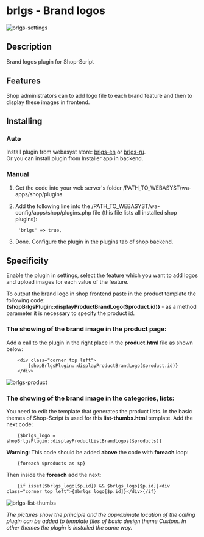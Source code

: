 # brlgs - Brand logos

![brlgs-settings](https://www.webasyst.com/wa-data/public/baza/products/img/21/1721/4858.970.png)

## Description
Brand logos plugin for Shop-Script

## Features
Shop administrators can to add logo file to each brand feature and then to display these images in frontend.

## Installing
### Auto
Install plugin from webasyst store: [brlgs-en](https://www.webasyst.com/store/plugin/shop/brlgs/) or [brlgs-ru](https://www.webasyst.ru/store/plugin/shop/brlgs/).  
Or you can install plugin from Installer app in backend.

### Manual
1. Get the code into your web server's folder /PATH_TO_WEBASYST/wa-apps/shop/plugins

2. Add the following line into the /PATH_TO_WEBASYST/wa-config/apps/shop/plugins.php file (this file lists all installed shop plugins):

		'brlgs' => true,

3. Done. Configure the plugin in the plugins tab of shop backend.

## Specificity
Enable the plugin in settings, select the feature which you want to add logos and upload images for each value of the feature.

To output the brand logo in shop frontend paste in the product template the following code:  
**{shopBrlgsPlugin::displayProductBrandLogo($product.id)}** - as a method parameter it is necessary to specify the product id.

### The showing of the brand image in the product page:
Add a call to the plugin in the right place in the **product.html** file as shown below:

		<div class="corner top left">  
			{shopBrlgsPlugin::displayProductBrandLogo($product.id)}  
		</div>

![brlgs-product](https://www.webasyst.com/wa-data/public/baza/products/img/21/1721/4858.970.png)

### The showing of the brand image in the categories, lists:
You need to edit the template that generates the product lists. In the basic themes of Shop-Script is used for this **list-thumbs.html** template. Add the next code:

		{$brlgs_logo = shopBrlgsPlugin::displayProductListBrandLogos($products)}

**Warning**: This code should be added **above** the code with **foreach** loop:

		{foreach $products as $p}

Then inside the **foreach** add the next:

		{if isset($brlgs_logo[$p.id]) && $brlgs_logo[$p.id]}<div class="corner top left">{$brlgs_logo[$p.id]}</div>{/if}

![brlgs-list-thumbs](https://www.webasyst.com/wa-data/public/baza/products/img/21/1721/6927.970.png)

*The pictures show the principle and the approximate location of the calling plugin can be added to template files of basic design theme Custom. In other themes the plugin is installed the same way.*